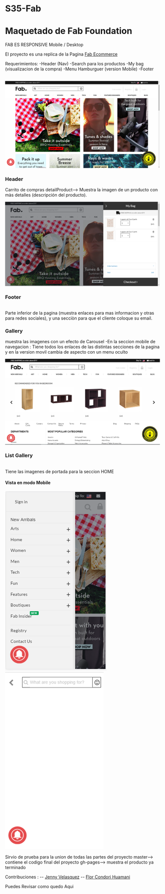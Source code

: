 # S35-Fab

<h1>Maquetado de Fab Foundation</h1>
FAB ES RESPONSIVE Mobile / Desktop

El proyecto es una replica de la Pagina <a href="www.fab.com">Fab Ecommerce</a>

Requerimientos:
-Header (Nav)
-Search para los productos
-My bag (visualizacion de la compra)
-Menu Hamburguer (version Mobile)
-Footer
<br>
<br>

<img src="https://raw.githubusercontent.com/MariaCutipaGonzales/S35-Fab/master/assets/img/home.png">

<br>
<h3>Header</h3>

Carrito de compras
detailProduct--> Muestra la imagen de un producto con màs detalles (descripción del producto).

<img src="https://raw.githubusercontent.com/MariaCutipaGonzales/S35-Fab/master/assets/img/mybag.png">
<h3>Footer</h3><br>
Parte inferior de la pagina (muestra enlaces para mas informacion y otras para redes sociales), y una secciòn para que el cliente coloque su email.

<h3>Gallery</h3>

muestra las imagenes con un efecto de Carousel
-En la seccion mobile de navegacion :
  Tiene todos los enlaces de las distintas secciones de la pagina y en la version movil cambia de aspecto con un menu oculto

<img src="https://raw.githubusercontent.com/MariaCutipaGonzales/S35-Fab/master/assets/img/slideMobile.png">

<h3>List Gallery</h3><br>
Tiene las imagenes de portada para la seccion HOME

<h4>Vista en modo Mobile</h4>

<img src="https://raw.githubusercontent.com/MariaCutipaGonzales/S35-Fab/master/assets/img/navMobile.png"><br>
<img src="https://raw.githubusercontent.com/MariaCutipaGonzales/S35-Fab/master/assets/img/searchmobile.png"><br>

Sirvio de prueba para la union de todas las partes del proyecto
master--> contiene el codigo final del proyecto
gh-pages--> muestra el producto ya terminado

Contribuciones :
-- <a href="https://github.com/Misshel">Jenny Velasquez</a>
-- <a href="https://github.com/florcondori">Flor Condori Huamani</a>

Puedes Revisar como quedo Aqui <a href="https://mariacutipagonzales.github.io/S35-Fab/"></a>






